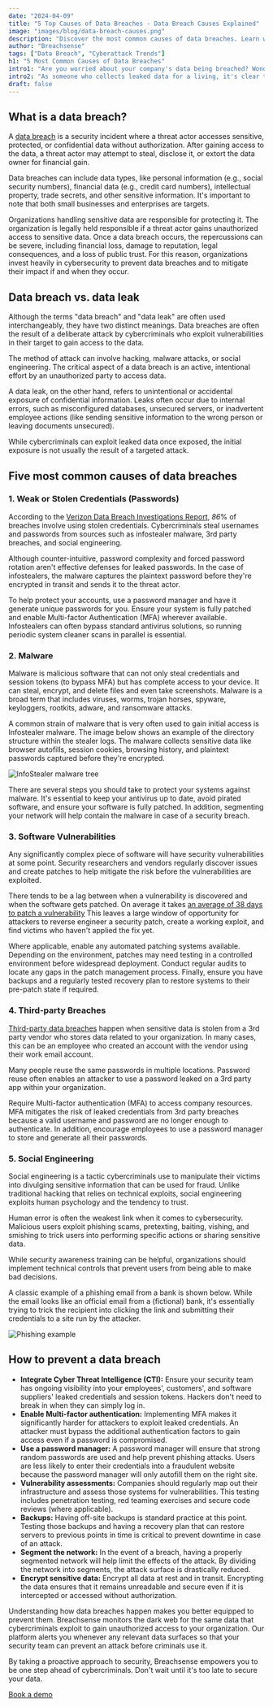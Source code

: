 ```yaml
---
date: "2024-04-09"
title: "5 Top Causes of Data Breaches - Data Breach Causes Explained"
image: "images/blog/data-breach-causes.png"
description: "Discover the most common causes of data breaches. Learn what causes a data breach and how data breaches typically occur."
author: "Breachsense"
tags: ["Data Breach", "Cyberattack Trends"]
h1: "5 Most Common Causes of Data Breaches"
intro1: "Are you worried about your company's data being breached? Wondering what are the most common causes of a data breach that you should be preventing?"
intro2: "As someone who collects leaked data for a living, it's clear to me that more data is leaked daily than we can possibly index in a single day. If your organization stores sensitive data, there's a good chance you may experience a data breach at some point. To prevent your company from making headlines, it's crucial to understand the most common types of data breaches and learn how to prevent those from happening."
draft: false
---
```

## What is a data breach?

A [data breach](https://www.breachsense.com/blog/what-is-a-data-breach/) is a security incident where a threat actor accesses sensitive, protected, or confidential data without authorization. After gaining access to the data, a threat actor may attempt to steal, disclose it, or extort the data owner for financial gain.

Data breaches can include data types, like personal information (e.g., social security numbers), financial data (e.g., credit card numbers), intellectual property, trade secrets, and other sensitive information. It's important to note that both small businesses and enterprises are targets.

Organizations handling sensitive data are responsible for protecting it. The organization is legally held responsible if a threat actor gains unauthorized access to sensitive data. Once a data breach occurs, the repercussions can be severe, including financial loss, damage to reputation, legal consequences, and a loss of public trust. For this reason, organizations invest heavily in cybersecurity to prevent data breaches and to mitigate their impact if and when they occur.

## Data breach vs. data leak

Although the terms "data breach" and "data leak" are often used interchangeably, they have two distinct meanings. Data breaches are often the result of a deliberate attack by cybercriminals who exploit vulnerabilities in their target to gain access to the data.

The method of attack can involve hacking, malware attacks, or social engineering. The critical aspect of a data breach is an active, intentional effort by an unauthorized party to access data.

A data leak, on the other hand, refers to unintentional or accidental exposure of confidential information. Leaks often occur due to internal errors, such as misconfigured databases, unsecured servers, or inadvertent employee actions (like sending sensitive information to the wrong person or leaving documents unsecured).

While cybercriminals can exploit leaked data once exposed, the initial exposure is not usually the result of a targeted attack.

## Five most common causes of data breaches 

### 1. Weak or Stolen Credentials (Passwords)

According to the [Verizon Data Breach Investigations Report](https://www.verizon.com/business/resources/reports/2023-data-breach-investigations-report-dbir.pdf), *86*% of breaches involve using stolen credentials. Cybercriminals steal usernames and passwords from sources such as infostealer malware, 3rd party breaches, and social engineering.

Although counter-intuitive, password complexity and forced password rotation aren't effective defenses for leaked passwords. In the case of infostealers, the malware captures the plaintext password before they're encrypted in transit and sends it to the threat actor.

To help protect your accounts, use a password manager and have it generate unique passwords for you. Ensure your system is fully patched and enable Multi-factor Authentication (MFA) wherever available. Infostealers can often bypass standard antivirus solutions, so running periodic system cleaner scans in parallel is essential.

### 2. Malware

Malware is malicious software that can not only steal credentials and session tokens (to bypass MFA) but has complete access to your device. It can steal, encrypt, and delete files and even take screenshots. Malware is a broad term that includes viruses, worms, trojan horses, spyware, keyloggers, rootkits, adware, and ransomware attacks.

A common strain of malware that is very often used to gain initial access is Infostealer malware. The image below shows an example of the directory structure within the stealer logs. The malware collects sensitive data like browser autofills, session cookies, browsing history, and plaintext passwords captured before they're encrypted.

![InfoStealer malware tree](../InfostealerTree.png)

There are several steps you should take to protect your systems against malware. It's essential to keep your antivirus up to date, avoid pirated software, and ensure your software is fully patched. In addition, segmenting your network will help contain the malware in case of a security breach. 

### 3. Software Vulnerabilities

Any significantly complex piece of software will have security vulnerabilities at some point. Security researchers and vendors regularly discover issues and create patches to help mitigate the risk before the vulnerabilities are exploited.

There tends to be a lag between when a vulnerability is discovered and when the software gets patched. On average it takes [an average of 38 days to patch a vulnerability](https://www.darkreading.com/cloud-security/it-takes-an-average-38-days-to-patch-a-vulnerability) This leaves a large window of opportunity for attackers to reverse engineer a security patch, create a working exploit, and find victims who haven't applied the fix yet.

Where applicable, enable any automated patching systems available. Depending on the environment, patches may need testing in a controlled environment before widespread deployment. Conduct regular audits to locate any gaps in the patch management process. Finally, ensure you have backups and a regularly tested recovery plan to restore systems to their pre-patch state if required.

### 4. Third-party Breaches

[Third-party data breaches](https://www.breachsense.com/blog/third-party-data-breach/) happen when sensitive data is stolen from a 3rd party vendor who stores data related to your organization. In many cases, this can be an employee who created an account with the vendor using their work email account.

Many people reuse the same passwords in multiple locations. Password reuse often enables an attacker to use a password leaked on a 3rd party app within your organization.

Require Multi-factor authentication (MFA) to access company resources. MFA mitigates the risk of leaked credentials from 3rd party breaches because a valid username and password are no longer enough to authenticate. In addition, encourage employees to use a password manager to store and generate all their passwords.

### 5. Social Engineering

Social engineering is a tactic cybercriminals use to manipulate their victims into divulging sensitive information that can be used for fraud. Unlike traditional hacking that relies on technical exploits, social engineering exploits human psychology and the tendency to trust.

Human error is often the weakest link when it comes to cybersecurity. Malicious users exploit phishing scams, pretexting, baiting, vishing, and smishing to trick users into performing specific actions or sharing sensitive data.

While security awareness training can be helpful, organizations should implement technical controls that prevent users from being able to make bad decisions.

A classic example of a phishing email from a bank is shown below. While the email looks like an official email from a (fictional) bank, it's essentially trying to trick the recipient into clicking the link and submitting their credentials to a site run by the attacker.

![Phishing example](../phishing.png)

## How to prevent a data breach

- **Integrate Cyber Threat Intelligence (CTI):** Ensure your security team has ongoing visibility into your employees', customers', and software suppliers' leaked credentials and session tokens. Hackers don't need to break in when they can simply log in.
- **Enable Multi-factor authentication:** Implementing MFA makes it significantly harder for attackers to exploit leaked credentials. An attacker must bypass the additional authentication factors to gain access even if a password is compromised.
- **Use a password manager:** A password manager will ensure that strong random passwords are used and help prevent phishing attacks. Users are less likely to enter their credentials into a fraudulent website because the password manager will only autofill them on the right site.
- **Vulnerability assessments:** Companies should regularly map out their infrastructure and assess those systems for vulnerabilities. This testing includes penetration testing, red teaming exercises and secure code reviews (where applicable).
- **Backups:** Having off-site backups is standard practice at this point. Testing those backups and having a recovery plan that can restore servers to previous points in time is critical to prevent downtime in case of an attack.
- **Segment the network:** In the event of a breach, having a properly segmented network will help limit the effects of the attack. By dividing the network into segments, the attack surface is drastically reduced.
- **Encrypt sensitive data:** Encrypt all data at rest and in transit. Encrypting the data ensures that it remains unreadable and secure even if it is intercepted or accessed without authorization.

Understanding how data breaches happen makes you better equipped to prevent them. Breachsense monitors the dark web for the same data that cybercriminals exploit to gain unauthorized access to your organization. Our platform alerts you whenever any relevant data surfaces so that your security team can prevent an attack before criminals use it.

By taking a proactive approach to security, Breachsense empowers you to be one step ahead of cybercriminals. Don't wait until it's too late to secure your data.

[Book a demo](https://www.breachsense.com/book-demo/)
